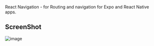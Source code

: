 React Navigation - for Routing and navigation for Expo and React Native apps.

## ScreenShot ##
![image]()
